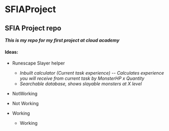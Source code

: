 # SFIAProject
## SFIA Project repo

**_This is my repo for my first project at cloud academy_**

#### Ideas:
* Runescape Slayer helper
  * _Inbuilt calculator (Current task experience) -- Calculates experience you will receive from current task by MonsterHP x Quantity_
  * _Searchable database, shows slayable monsters at X level_

* NotWorking
 * Not Working

* Working
  * Working
 
